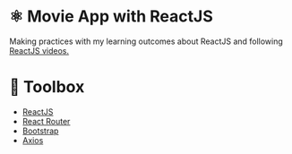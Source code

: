 # ⚛️ Movie App with ReactJS

Making practices with my learning outcomes about ReactJS and following <a href="https://www.youtube.com/playlist?list=PL-Hkw4CrSVq_eyixSZ4sVI1x6d7akLpsy">ReactJS videos.</a>

# 🧰 Toolbox

<ul style="list-style-type:disc">
   <li><a href="https://reactjs.org">ReactJS</a></li>
   <li><a href="https://reactrouter.com/web/guides/quick-start">React Router</a></li>
   <li><a href="https://getbootstrap.com">Bootstrap</a></li>
   <li><a href="https://www.npmjs.com/package/axios">Axios</a></li>
</ul>

